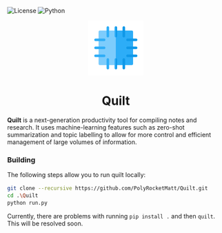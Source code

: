![License](https://img.shields.io/badge/License-MIT-%2368AD63?style=for-the-badge)
![Python](https://img.shields.io/badge/C++-20-%233e7fa8?logo=c++&style=for-the-badge)

<p align="center">
    <img width="128" height="128" src="img/quilt.png" alt="Quilt Logo" />
</p>

<h1 align="center">Quilt</h1>

**Quilt** is a next-generation productivity tool for compiling notes and research. It uses machine-learning features such as zero-shot summarization and topic labelling to allow for more control and efficient management of large volumes of information.

### Building

The following steps allow you to run quilt locally:

```bash
git clone --recursive https://github.com/PolyRocketMatt/Quilt.git
cd .\Quilt
python run.py
```

Currently, there are problems with running ```pip install .``` and then ```quilt```. This will be resolved soon.